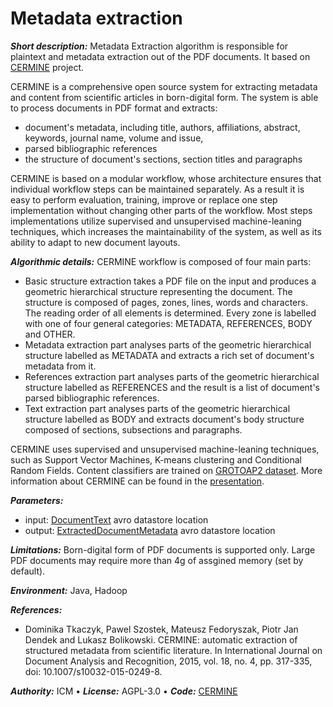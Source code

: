 # Metadata extraction

***Short description:*** Metadata Extraction algorithm is responsible for plaintext and metadata extraction out of the PDF documents. It based on [CERMINE](http://cermine.ceon.pl/about.html) project.

CERMINE is a comprehensive open source system for extracting metadata and content from scientific articles in born-digital form. The system is able to process documents in PDF format and extracts:

* document's metadata, including title, authors, affiliations, abstract, keywords, journal name, volume and issue,
* parsed bibliographic references
* the structure of document's sections, section titles and paragraphs

CERMINE is based on a modular workflow, whose architecture ensures that individual workflow steps can be maintained separately. As a result it is easy to perform evaluation, training, improve or replace one step implementation without changing other parts of the workflow. Most steps implementations utilize supervised and unsupervised machine-leaning techniques, which increases the maintainability of the system, as well as its ability to adapt to new document layouts.

***Algorithmic details:***
CERMINE workflow is composed of four main parts:

* Basic structure extraction takes a PDF file on the input and produces a geometric hierarchical structure representing the document. The structure is composed of pages, zones, lines, words and characters. The reading order of all elements is determined. Every zone is labelled with one of four general categories: METADATA, REFERENCES, BODY and OTHER.
* Metadata extraction part analyses parts of the geometric hierarchical structure labelled as METADATA and extracts a rich set of document's metadata from it.
* References extraction part analyses parts of the geometric hierarchical structure labelled as REFERENCES and the result is a list of document's parsed bibliographic references.
* Text extraction part analyses parts of the geometric hierarchical structure labelled as BODY and extracts document's body structure composed of sections, subsections and paragraphs.

CERMINE uses supervised and unsupervised machine-leaning techniques, such as Support Vector Machines, K-means clustering and Conditional Random Fields. Content classifiers are trained on [GROTOAP2 dataset](http://cermine.ceon.pl/grotoap2/). More information about CERMINE can be found in the [presentation](http://cermine.ceon.pl/static/docs/slides.pdf).

***Parameters:***
* input: [DocumentText](https://github.com/openaire/iis/blob/master/iis-schemas/src/main/avro/eu/dnetlib/iis/metadataextraction/DocumentText.avdl) avro datastore location
* output: [ExtractedDocumentMetadata](https://github.com/openaire/iis/blob/master/iis-schemas/src/main/avro/eu/dnetlib/iis/metadataextraction/ExtractedDocumentMetadata.avdl) avro datastore location

***Limitations:***
Born-digital form of PDF documents is supported only. Large PDF documents may require more than 4g of assgined memory (set by default).

***Environment:*** 
Java, Hadoop

***References:***
* Dominika Tkaczyk, Pawel Szostek, Mateusz Fedoryszak, Piotr Jan Dendek and Lukasz Bolikowski. CERMINE: automatic extraction of structured metadata from scientific literature. In International Journal on Document Analysis and Recognition, 2015, vol. 18, no. 4, pp. 317-335, doi: 10.1007/s10032-015-0249-8.

***Authority:*** ICM &bull; ***License:*** AGPL-3.0 &bull; ***Code:*** [CERMINE](https://github.com/CeON/CERMINE)
